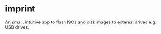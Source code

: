 # imprint

An small, intuitive app to flash ISOs and disk images to external drives e.g. USB drives.

